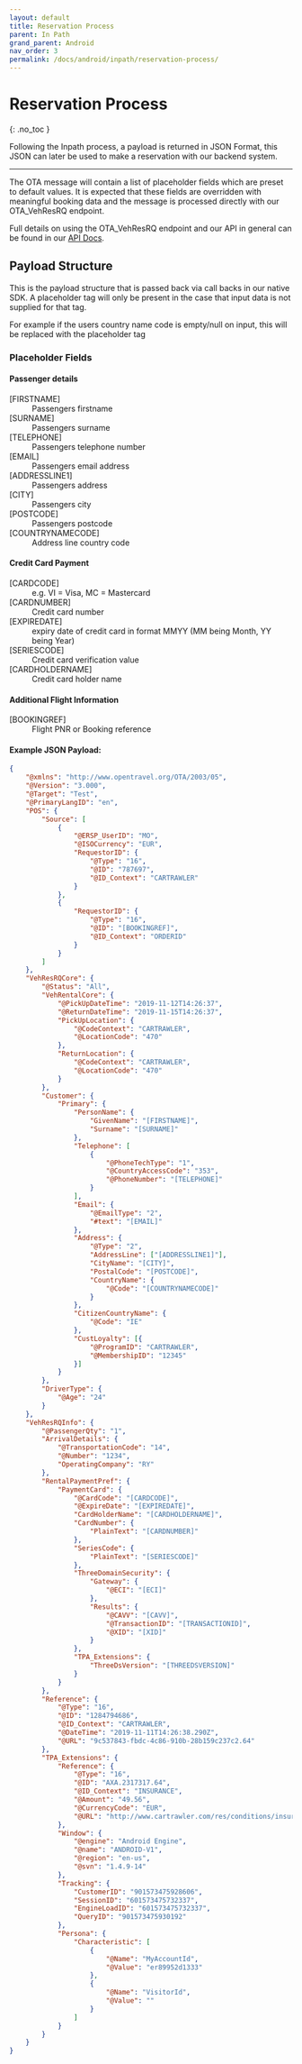 ```yaml
---
layout: default
title: Reservation Process
parent: In Path
grand_parent: Android
nav_order: 3
permalink: /docs/android/inpath/reservation-process/
---
```


# Reservation Process

{: .no_toc }

Following the Inpath process, a payload is returned in JSON Format, this JSON can later be used to make a reservation with our backend system.

---


The OTA message will contain a list of placeholder fields which are preset to default values.
It is expected that these fields are overridden with meaningful booking data and the message is processed directly with our OTA_VehResRQ endpoint. 

Full details on using the OTA_VehResRQ endpoint and our API in general can be found in our <a href="http://dev.cartrawler.com/docs/xml/overview.html">API Docs</a>.

## Payload Structure

This is the payload structure that is passed back via call backs in our native SDK. A placeholder tag will only be present in the case that input data is not supplied for that tag. 

For example if the users country name code is empty/null on input, this will be replaced with the placeholder tag

### Placeholder Fields

#### Passenger details
<dl>
<dt>[FIRSTNAME]</dt><dd>Passengers firstname</dd>
<dt>[SURNAME]</dt><dd>Passengers surname</dd>
<dt>[TELEPHONE]</dt><dd>Passengers telephone number</dd>
<dt>[EMAIL]</dt><dd>Passengers email address</dd>
<dt>[ADDRESSLINE1]</dt><dd>Passengers address</dd>
<dt>[CITY]</dt><dd>Passengers city</dd>
<dt>[POSTCODE]</dt><dd> Passengers postcode</dd>
<dt>[COUNTRYNAMECODE]</dt><dd>Address line country code</dd>
</dl>

#### Credit Card Payment
<dl>
<dt>[CARDCODE]</dt><dd>e.g. VI = Visa, MC = Mastercard</dd>
<dt>[CARDNUMBER]</dt><dd>Credit card number</dd>
<dt>[EXPIREDATE]</dt><dd>expiry date of credit card in format MMYY (MM being Month, YY being Year)</dd>
<dt>[SERIESCODE]</dt><dd>Credit card verification value</dd>
<dt>[CARDHOLDERNAME]</dt><dd>Credit card holder name</dd>
</dl>

#### Additional Flight Information
<dl>
<dt>[BOOKINGREF]</dt><dd>Flight PNR or Booking reference</dd>
</dl>

#### Example JSON Payload:

```json
{
    "@xmlns": "http://www.opentravel.org/OTA/2003/05",
    "@Version": "3.000",
    "@Target": "Test",
    "@PrimaryLangID": "en",
    "POS": {
        "Source": [
            {
                "@ERSP_UserID": "MO",
                "@ISOCurrency": "EUR",
                "RequestorID": {
                    "@Type": "16",
                    "@ID": "787697",
                    "@ID_Context": "CARTRAWLER"
                }
            },
            {
                "RequestorID": {
                    "@Type": "16",
                    "@ID": "[BOOKINGREF]",
                    "@ID_Context": "ORDERID"
                }
            }
        ]
    },
    "VehResRQCore": {
        "@Status": "All",
        "VehRentalCore": {
            "@PickUpDateTime": "2019-11-12T14:26:37",
            "@ReturnDateTime": "2019-11-15T14:26:37",
            "PickUpLocation": {
                "@CodeContext": "CARTRAWLER",
                "@LocationCode": "470"
            },
            "ReturnLocation": {
                "@CodeContext": "CARTRAWLER",
                "@LocationCode": "470"
            }
        },
        "Customer": {
            "Primary": {
                "PersonName": {
                    "GivenName": "[FIRSTNAME]",
                    "Surname": "[SURNAME]"
                },
                "Telephone": [
                    {
                        "@PhoneTechType": "1",
                        "@CountryAccessCode": "353",
                        "@PhoneNumber": "[TELEPHONE]"
                    }
                ],
                "Email": {
                    "@EmailType": "2",
                    "#text": "[EMAIL]"
                },
                "Address": {
                    "@Type": "2",
                    "AddressLine": ["[ADDRESSLINE1]"],
                    "CityName": "[CITY]",
                    "PostalCode": "[POSTCODE]",
                    "CountryName": {
                        "@Code": "[COUNTRYNAMECODE]"
                    }
                },
                "CitizenCountryName": {
                    "@Code": "IE"
                },
                "CustLoyalty": [{
					"@ProgramID": "CARTRAWLER",
					"@MembershipID": "12345"
				}]
            }
        },
        "DriverType": {
            "@Age": "24"
        }
    },
    "VehResRQInfo": {
        "@PassengerQty": "1",
        "ArrivalDetails": {
            "@TransportationCode": "14",
            "@Number": "1234",
            "OperatingCompany": "RY"
        },
        "RentalPaymentPref": {
            "PaymentCard": {
                "@CardCode": "[CARDCODE]",
                "@ExpireDate": "[EXPIREDATE]",
                "CardHolderName": "[CARDHOLDERNAME]",
                "CardNumber": {
                    "PlainText": "[CARDNUMBER]"
                },
                "SeriesCode": {
                    "PlainText": "[SERIESCODE]"
                },
                "ThreeDomainSecurity": {
                    "Gateway": {
                        "@ECI": "[ECI]"
                    },
                    "Results": {
                        "@CAVV": "[CAVV]",
                        "@TransactionID": "[TRANSACTIONID]",
                        "@XID": "[XID]"
                    }
                },
                "TPA_Extensions": {
                    "ThreeDsVersion": "[THREEDSVERSION]"
                }
            }
        },
        "Reference": {
            "@Type": "16",
            "@ID": "1284794686",
            "@ID_Context": "CARTRAWLER",
            "@DateTime": "2019-11-11T14:26:38.290Z",
            "@URL": "9c537843-fbdc-4c86-910b-28b159c237c2.64"
        },
        "TPA_Extensions": {
            "Reference": {
                "@Type": "16",
                "@ID": "AXA.2317317.64",
                "@ID_Context": "INSURANCE",
                "@Amount": "49.56",
                "@CurrencyCode": "EUR",
                "@URL": "http://www.cartrawler.com/res/conditions/insurance/CT_AXA_TC_IE.pdf"
            },
            "Window": {
                "@engine": "Android Engine",
                "@name": "ANDROID-V1",
                "@region": "en-us",
                "@svn": "1.4.9-14"
            },
            "Tracking": {
                "CustomerID": "901573475928606",
                "SessionID": "601573475732337",
                "EngineLoadID": "601573475732337",
                "QueryID": "901573475930192"
            },
            "Persona": {
                "Characteristic": [
                    {
                        "@Name": "MyAccountId",
                        "@Value": "er89952d1333"
                    },
                    {
                        "@Name": "VisitorId",
                        "@Value": ""
                    }
                ]
            }
        }
    }
}
```
